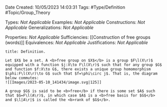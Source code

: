 <div class="topSpace"></div>

Date Created: 10/05/2023 14:03:31
Tags: #Type/Definition #Topic/Group_Theory

Types: <i>Not Applicable</i>
Examples: <i>Not Applicable</i>
Constructions: <i>Not Applicable</i>
Generalizations: <i>Not Applicable</i>

Properties: <i>Not Applicable</i>
Sufficiencies: [[Construction of free groups (words)]]
Equivalences: <i>Not Applicable</i>
Justifications: <i>Not Applicable</i>

``` ad-Definition
title: Definition.

Let $X$ be a set. A <b>free group on $X$</b> is a group $F\l(X\r)$ equipped with a function $j:X\to F\l(X\r)$ such that for any group $G$ and function $f:X\to G$, there exists a unique group homomorphism $\phi:F\l(X\r)\to G$ such that $f=\phi\circ j$. That is, the diagram below commutes:
![[Images/2023-05-10_141434/image.svg|125]]

A group $G$ is said to be <b>free</b> if there is some set $A$ such that $G=F\l(A\r)$, in which case $A$ is a <b>free basis for $G$</b> and $\l|A\r|$ is called the <b>rank of $G$</b>.

```
